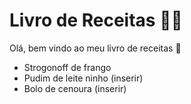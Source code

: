 # Livro de Receitas :man_cook:

Olá, bem vindo ao meu livro de receitas :wave:

* Strogonoff de frango
* Pudim de leite ninho (inserir)
* Bolo de cenoura (inserir)
